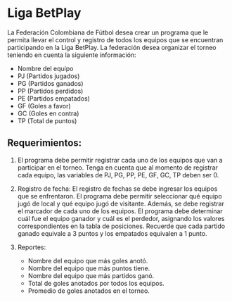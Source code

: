 # Liga BetPlay

La Federación Colombiana de Fútbol desea crear un programa que le permita llevar el control y registro de todos los equipos que se encuentran participando en la Liga BetPlay. La federación desea organizar el torneo teniendo en cuenta la siguiente información:

- Nombre del equipo
- PJ (Partidos jugados)
- PG (Partidos ganados)
- PP (Partidos perdidos)
- PE (Partidos empatados)
- GF (Goles a favor)
- GC (Goles en contra)
- TP (Total de puntos)

## Requerimientos:

1. El programa debe permitir registrar cada uno de los equipos que van a participar en el torneo. Tenga en cuenta que al momento de registrar cada equipo, las variables de PJ, PG, PP, PE, GF, GC, TP deben ser 0.

2. Registro de fecha: El registro de fechas se debe ingresar los equipos que se enfrentaron. El programa debe permitir seleccionar qué equipo jugó de local y qué equipo jugó de visitante. Además, se debe registrar el marcador de cada uno de los equipos. El programa debe determinar cuál fue el equipo ganador y cuál es el perdedor, asignando los valores correspondientes en la tabla de posiciones. Recuerde que cada partido ganado equivale a 3 puntos y los empatados equivalen a 1 punto.

3. Reportes:
   - Nombre del equipo que más goles anotó.
   - Nombre del equipo que más puntos tiene.
   - Nombre del equipo que más partidos ganó.
   - Total de goles anotados por todos los equipos.
   - Promedio de goles anotados en el torneo.

